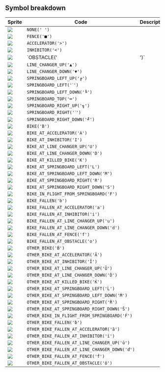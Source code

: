 <meta charset="UTF-8">

## Symbol breakdown
| Sprite | Code | Description |
| -------- | -------- | -------- |
|<img src="/codenjoy-contest/resources/excitebike/sprite/none.png" style="height:auto;" /> | `NONE(' ')` |  | 
|<img src="/codenjoy-contest/resources/excitebike/sprite/fence.png" style="height:auto;" /> | `FENCE('■')` |  | 
|<img src="/codenjoy-contest/resources/excitebike/sprite/accelerator.png" style="height:auto;" /> | `ACCELERATOR('>')` |  | 
|<img src="/codenjoy-contest/resources/excitebike/sprite/inhibitor.png" style="height:auto;" /> | `INHIBITOR('<')` |  | 
|<img src="/codenjoy-contest/resources/excitebike/sprite/obstacle.png" style="height:auto;" /> | `OBSTACLE('|')` |  | 
|<img src="/codenjoy-contest/resources/excitebike/sprite/line_changer_up.png" style="height:auto;" /> | `LINE_CHANGER_UP('▲')` |  | 
|<img src="/codenjoy-contest/resources/excitebike/sprite/line_changer_down.png" style="height:auto;" /> | `LINE_CHANGER_DOWN('▼')` |  | 
|<img src="/codenjoy-contest/resources/excitebike/sprite/springboard_left_up.png" style="height:auto;" /> | `SPRINGBOARD_LEFT_UP('╔')` |  | 
|<img src="/codenjoy-contest/resources/excitebike/sprite/springboard_left.png" style="height:auto;" /> | `SPRINGBOARD_LEFT('ˊ')` |  | 
|<img src="/codenjoy-contest/resources/excitebike/sprite/springboard_left_down.png" style="height:auto;" /> | `SPRINGBOARD_LEFT_DOWN('╚')` |  | 
|<img src="/codenjoy-contest/resources/excitebike/sprite/springboard_top.png" style="height:auto;" /> | `SPRINGBOARD_TOP('═')` |  | 
|<img src="/codenjoy-contest/resources/excitebike/sprite/springboard_right_up.png" style="height:auto;" /> | `SPRINGBOARD_RIGHT_UP('╗')` |  | 
|<img src="/codenjoy-contest/resources/excitebike/sprite/springboard_right.png" style="height:auto;" /> | `SPRINGBOARD_RIGHT('ˋ')` |  | 
|<img src="/codenjoy-contest/resources/excitebike/sprite/springboard_right_down.png" style="height:auto;" /> | `SPRINGBOARD_RIGHT_DOWN('╝')` |  | 
|<img src="/codenjoy-contest/resources/excitebike/sprite/bike.png" style="height:auto;" /> | `BIKE('B')` |  | 
|<img src="/codenjoy-contest/resources/excitebike/sprite/bike_at_accelerator.png" style="height:auto;" /> | `BIKE_AT_ACCELERATOR('A')` |  | 
|<img src="/codenjoy-contest/resources/excitebike/sprite/bike_at_inhibitor.png" style="height:auto;" /> | `BIKE_AT_INHIBITOR('I')` |  | 
|<img src="/codenjoy-contest/resources/excitebike/sprite/bike_at_line_changer_up.png" style="height:auto;" /> | `BIKE_AT_LINE_CHANGER_UP('U')` |  | 
|<img src="/codenjoy-contest/resources/excitebike/sprite/bike_at_line_changer_down.png" style="height:auto;" /> | `BIKE_AT_LINE_CHANGER_DOWN('D')` |  | 
|<img src="/codenjoy-contest/resources/excitebike/sprite/bike_at_killed_bike.png" style="height:auto;" /> | `BIKE_AT_KILLED_BIKE('K')` |  | 
|<img src="/codenjoy-contest/resources/excitebike/sprite/bike_at_springboard_left.png" style="height:auto;" /> | `BIKE_AT_SPRINGBOARD_LEFT('L')` |  | 
|<img src="/codenjoy-contest/resources/excitebike/sprite/bike_at_springboard_left_down.png" style="height:auto;" /> | `BIKE_AT_SPRINGBOARD_LEFT_DOWN('M')` |  | 
|<img src="/codenjoy-contest/resources/excitebike/sprite/bike_at_springboard_right.png" style="height:auto;" /> | `BIKE_AT_SPRINGBOARD_RIGHT('R')` |  | 
|<img src="/codenjoy-contest/resources/excitebike/sprite/bike_at_springboard_right_down.png" style="height:auto;" /> | `BIKE_AT_SPRINGBOARD_RIGHT_DOWN('S')` |  | 
|<img src="/codenjoy-contest/resources/excitebike/sprite/bike_in_flight_from_springboard.png" style="height:auto;" /> | `BIKE_IN_FLIGHT_FROM_SPRINGBOARD('F')` |  | 
|<img src="/codenjoy-contest/resources/excitebike/sprite/bike_fallen.png" style="height:auto;" /> | `BIKE_FALLEN('b')` |  | 
|<img src="/codenjoy-contest/resources/excitebike/sprite/bike_fallen_at_accelerator.png" style="height:auto;" /> | `BIKE_FALLEN_AT_ACCELERATOR('a')` |  | 
|<img src="/codenjoy-contest/resources/excitebike/sprite/bike_fallen_at_inhibitor.png" style="height:auto;" /> | `BIKE_FALLEN_AT_INHIBITOR('i')` |  | 
|<img src="/codenjoy-contest/resources/excitebike/sprite/bike_fallen_at_line_changer_up.png" style="height:auto;" /> | `BIKE_FALLEN_AT_LINE_CHANGER_UP('u')` |  | 
|<img src="/codenjoy-contest/resources/excitebike/sprite/bike_fallen_at_line_changer_down.png" style="height:auto;" /> | `BIKE_FALLEN_AT_LINE_CHANGER_DOWN('d')` |  | 
|<img src="/codenjoy-contest/resources/excitebike/sprite/bike_fallen_at_fence.png" style="height:auto;" /> | `BIKE_FALLEN_AT_FENCE('f')` |  | 
|<img src="/codenjoy-contest/resources/excitebike/sprite/bike_fallen_at_obstacle.png" style="height:auto;" /> | `BIKE_FALLEN_AT_OBSTACLE('o')` |  | 
|<img src="/codenjoy-contest/resources/excitebike/sprite/other_bike.png" style="height:auto;" /> | `OTHER_BIKE('Ḃ')` |  | 
|<img src="/codenjoy-contest/resources/excitebike/sprite/other_bike_at_accelerator.png" style="height:auto;" /> | `OTHER_BIKE_AT_ACCELERATOR('Ā')` |  | 
|<img src="/codenjoy-contest/resources/excitebike/sprite/other_bike_at_inhibitor.png" style="height:auto;" /> | `OTHER_BIKE_AT_INHIBITOR('Ī')` |  | 
|<img src="/codenjoy-contest/resources/excitebike/sprite/other_bike_at_line_changer_up.png" style="height:auto;" /> | `OTHER_BIKE_AT_LINE_CHANGER_UP('Ū')` |  | 
|<img src="/codenjoy-contest/resources/excitebike/sprite/other_bike_at_line_changer_down.png" style="height:auto;" /> | `OTHER_BIKE_AT_LINE_CHANGER_DOWN('Ď')` |  | 
|<img src="/codenjoy-contest/resources/excitebike/sprite/other_bike_at_killed_bike.png" style="height:auto;" /> | `OTHER_BIKE_AT_KILLED_BIKE('Ḱ')` |  | 
|<img src="/codenjoy-contest/resources/excitebike/sprite/other_bike_at_springboard_left.png" style="height:auto;" /> | `OTHER_BIKE_AT_SPRINGBOARD_LEFT('Ĺ')` |  | 
|<img src="/codenjoy-contest/resources/excitebike/sprite/other_bike_at_springboard_left_down.png" style="height:auto;" /> | `OTHER_BIKE_AT_SPRINGBOARD_LEFT_DOWN('Ṁ')` |  | 
|<img src="/codenjoy-contest/resources/excitebike/sprite/other_bike_at_springboard_right.png" style="height:auto;" /> | `OTHER_BIKE_AT_SPRINGBOARD_RIGHT('Ř')` |  | 
|<img src="/codenjoy-contest/resources/excitebike/sprite/other_bike_at_springboard_right_down.png" style="height:auto;" /> | `OTHER_BIKE_AT_SPRINGBOARD_RIGHT_DOWN('Ŝ')` |  | 
|<img src="/codenjoy-contest/resources/excitebike/sprite/other_bike_in_flight_from_springboard.png" style="height:auto;" /> | `OTHER_BIKE_IN_FLIGHT_FROM_SPRINGBOARD('Ḟ')` |  | 
|<img src="/codenjoy-contest/resources/excitebike/sprite/other_bike_fallen.png" style="height:auto;" /> | `OTHER_BIKE_FALLEN('ḃ')` |  | 
|<img src="/codenjoy-contest/resources/excitebike/sprite/other_bike_fallen_at_accelerator.png" style="height:auto;" /> | `OTHER_BIKE_FALLEN_AT_ACCELERATOR('ā')` |  | 
|<img src="/codenjoy-contest/resources/excitebike/sprite/other_bike_fallen_at_inhibitor.png" style="height:auto;" /> | `OTHER_BIKE_FALLEN_AT_INHIBITOR('ī')` |  | 
|<img src="/codenjoy-contest/resources/excitebike/sprite/other_bike_fallen_at_line_changer_up.png" style="height:auto;" /> | `OTHER_BIKE_FALLEN_AT_LINE_CHANGER_UP('ū')` |  | 
|<img src="/codenjoy-contest/resources/excitebike/sprite/other_bike_fallen_at_line_changer_down.png" style="height:auto;" /> | `OTHER_BIKE_FALLEN_AT_LINE_CHANGER_DOWN('ď')` |  | 
|<img src="/codenjoy-contest/resources/excitebike/sprite/other_bike_fallen_at_fence.png" style="height:auto;" /> | `OTHER_BIKE_FALLEN_AT_FENCE('ḟ')` |  | 
|<img src="/codenjoy-contest/resources/excitebike/sprite/other_bike_fallen_at_obstacle.png" style="height:auto;" /> | `OTHER_BIKE_FALLEN_AT_OBSTACLE('ō')` |  | 

